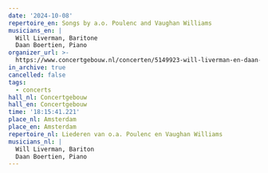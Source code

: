 ```yaml
---
date: '2024-10-08'
repertoire_en: Songs by a.o. Poulenc and Vaughan Williams
musicians_en: |
  Will Liverman, Baritone
  Daan Boertien, Piano
organizer_url: >-
  https://www.concertgebouw.nl/concerten/5149923-will-liverman-en-daan-boertien-burleigh-vaughan-williams-en-still
in_archive: true
cancelled: false
tags:
  - concerts
hall_nl: Concertgebouw
hall_en: Concertgebouw
time: '18:15:41.221'
place_nl: Amsterdam
place_en: Amsterdam
repertoire_nl: Liederen van o.a. Poulenc en Vaughan Williams
musicians_nl: |
  Will Liverman, Bariton
  Daan Boertien, Piano
---
```


